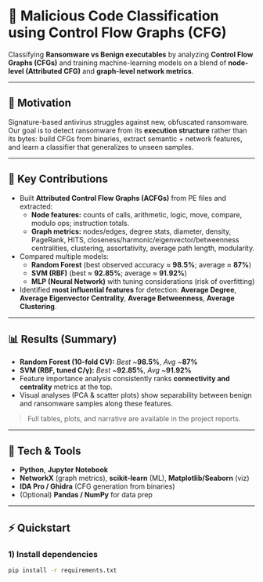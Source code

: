 # 🔐 Malicious Code Classification using Control Flow Graphs (CFG)

Classifying **Ransomware vs Benign executables** by analyzing **Control Flow Graphs (CFGs)** and training machine-learning models on a blend of **node-level (Attributed CFG)** and **graph-level network metrics**.

---

## 🌟 Motivation
Signature-based antivirus struggles against new, obfuscated ransomware. Our goal is to detect ransomware from its **execution structure** rather than its bytes: build CFGs from binaries, extract semantic + network features, and learn a classifier that generalizes to unseen samples.

---

## 🎯 Key Contributions
- Built **Attributed Control Flow Graphs (ACFGs)** from PE files and extracted:
  - **Node features:** counts of calls, arithmetic, logic, move, compare, modulo ops; instruction totals.
  - **Graph metrics:** nodes/edges, degree stats, diameter, density, PageRank, HITS, closeness/harmonic/eigenvector/betweenness centralities, clustering, assortativity, average path length, modularity.
- Compared multiple models:
  - **Random Forest** (best observed accuracy ≈ **98.5%**; average ≈ **87%**)
  - **SVM (RBF)** (best ≈ **92.85%**; average ≈ **91.92%**)
  - **MLP (Neural Network)** with tuning considerations (risk of overfitting)
- Identified **most influential features** for detection:
  **Average Degree**, **Average Eigenvector Centrality**, **Average Betweenness**, **Average Clustering**.

---

## 📊 Results (Summary)
- **Random Forest (10-fold CV):** *Best* ~**98.5%**, *Avg* ~**87%**
- **SVM (RBF, tuned C/γ):** *Best* ~**92.85%**, *Avg* ~**91.92%**
- Feature importance analysis consistently ranks **connectivity and centrality** metrics at the top.
- Visual analyses (PCA & scatter plots) show separability between benign and ransomware samples along these features.

> Full tables, plots, and narrative are available in the project reports.

---

## 🧰 Tech & Tools
- **Python**, **Jupyter Notebook**
- **NetworkX** (graph metrics), **scikit-learn** (ML), **Matplotlib/Seaborn** (viz)
- **IDA Pro / Ghidra** (CFG generation from binaries)
- (Optional) **Pandas / NumPy** for data prep

---

## ⚡ Quickstart

### 1) Install dependencies
```bash
pip install -r requirements.txt
